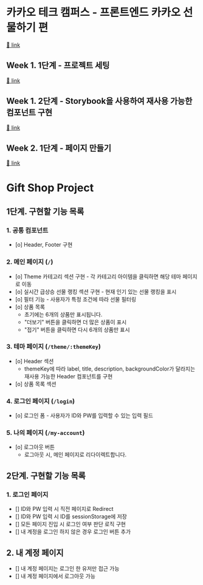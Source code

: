 # 카카오 테크 캠퍼스 - 프론트엔드 카카오 선물하기 편

[🔗 link](https://edu.nextstep.camp/s/hazAC9xa)

## Week 1. 1단계 - 프로젝트 세팅

[🔗 link](https://edu.nextstep.camp/s/hazAC9xa/ls/QzgHvzRM)

## Week 1. 2단계 - Storybook을 사용하여 재사용 가능한 컴포넌트 구현

[🔗 link](https://edu.nextstep.camp/s/hazAC9xa/ls/4wYFPW1K)

## Week 2. 1단계 - 페이지 만들기

[🔗 link](https://edu.nextstep.camp/s/hazAC9xa/ls/QzV1ncxk)

# Gift Shop Project

## 1단계. 구현할 기능 목록

### 1. 공통 컴포넌트

- [o] Header, Footer 구현

### 2. 메인 페이지 (`/`)

- [o] Theme 카테고리 섹션 구현 - 각 카테고리 아이템을 클릭하면 해당 테마 페이지로 이동
- [o] 실시간 급상승 선물 랭킹 섹션 구현 - 현재 인기 있는 선물 랭킹을 표시
- [o] 필터 기능 - 사용자가 특정 조건에 따라 선물 필터링
- [o] 상품 목록
  - 초기에는 6개의 상품만 표시됩니다.
  - "더보기" 버튼을 클릭하면 더 많은 상품이 표시
  - "접기" 버튼을 클릭하면 다시 6개의 상품만 표시

### 3. 테마 페이지 (`/theme/:themeKey`)

- [o] Header 섹션
  - themeKey에 따라 label, title, description, backgroundColor가 달라지는 재사용 가능한 Header 컴포넌트를 구현
- [o] 상품 목록 섹션

### 4. 로그인 페이지 (`/login`)

- [o] 로그인 폼 - 사용자가 ID와 PW를 입력할 수 있는 입력 필드

### 5. 나의 페이지 (`/my-account`)

- [o] 로그아웃 버튼
  - 로그아웃 시, 메인 페이지로 리다이렉트합니다.

## 2단계. 구현할 기능 목록

### 1. 로그인 페이지

- [] ID와 PW 입력 시 직전 페이지로 Redirect
- [] ID와 PW 입력 시 ID를 sessionStorage에 저장
- [] 모든 페이지 진입 시 로그인 여부 판단 로직 구현
- [] 내 계정을 로그인 하지 않은 경우 로그인 버튼 추가

## 2. 내 계정 페이지

- [] 내 계정 페이지는 로그인 한 유저만 접근 가능
- [] 내 계정 페이지에서 로그아웃 가능
